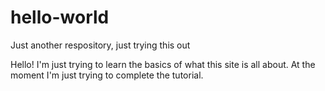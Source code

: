 # hello-world
Just another respository, just trying this out

Hello! I'm just trying to learn the basics of what this site is all about. At the moment I'm just trying to complete the tutorial.
